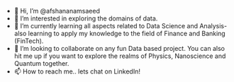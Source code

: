 - 👋 Hi, I’m @afshananamsaeed
- 👀 I’m interested in exploring the domains of data.
- 🌱 I’m currently learning all aspects related to Data Science and Analysis- also learning to apply my knowledge to the field of Finance and Banking (FinTech).
- 💞️ I’m looking to collaborate on any fun Data based project. You can also hit me up if you want to explore the realms of Physics, Nanoscience and Quantum together.
- 📫 How to reach me.. lets chat on LinkedIn!
